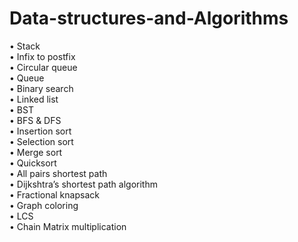 # Data-structures-and-Algorithms

•	Stack<br/>
•	Infix to postfix<br/>
•	Circular queue<br/>
•	Queue<br/>
•	Binary search<br/>
•	Linked list<br/>
•	BST<br/>
•	BFS & DFS<br/>
•	Insertion sort<br/>
•	Selection sort<br/>
•	Merge sort<br/>
•	Quicksort<br/>
•	All pairs shortest path<br/>
•	Dijkshtra’s shortest path algorithm<br/>
•	Fractional knapsack<br/>
•	Graph coloring<br/>
•	LCS<br/>
•	Chain Matrix multiplication
